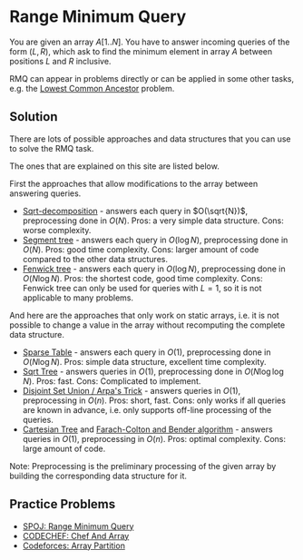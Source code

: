 <!--?title Range Minimum Query -->

# Range Minimum Query

You are given an array $A[1..N]$.
You have to answer incoming queries of the form $(L, R)$, which ask to find the minimum element in array $A$ between positions $L$ and $R$ inclusive.

RMQ can appear in problems directly or can be applied in some other tasks, e.g. the [Lowest Common Ancestor](../graph/lca.md) problem.

## Solution

There are lots of possible approaches and data structures that you can use to solve the RMQ task.

The ones that are explained on this site are listed below.

First the approaches that allow modifications to the array between answering queries.

- [Sqrt-decomposition](../data_structures/sqrt_decomposition.md) - answers each query in $O(\sqrt{N})$, preprocessing done in $O(N)$.
  Pros: a very simple data structure. Cons: worse complexity.
- [Segment tree](../data_structures/segment_tree.md) - answers each query in $O(\log N)$, preprocessing done in $O(N)$.
  Pros: good time complexity. Cons: larger amount of code compared to the other data structures.
- [Fenwick tree](../data_structures/fenwick.md) - answers each query in $O(\log N)$, preprocessing done in $O(N \log N)$.
  Pros: the shortest code, good time complexity. Cons: Fenwick tree can only be used for queries with $L = 1$, so it is not applicable to many problems.

And here are the approaches that only work on static arrays, i.e. it is not possible to change a value in the array without recomputing the complete data structure.

- [Sparse Table](../data_structures/sparse-table.md) - answers each query in $O(1)$, preprocessing done in $O(N \log N)$.
  Pros: simple data structure, excellent time complexity.
- [Sqrt Tree](../data_structures/sqrt-tree.md) - answers queries in $O(1)$, preprocessing done in $O(N \log \log N)$. Pros: fast. Cons: Complicated to implement.
- [Disjoint Set Union / Arpa's Trick](../data_structures/disjoint_set_union.md#arpa) - answers queries in $O(1)$, preprocessing in $O(n)$. Pros: short, fast. Cons: only works if all queries are known in advance, i.e. only supports off-line processing of the queries.
- [Cartesian Tree](../graph/rmq_linear.md) and [Farach-Colton and Bender algorithm](../graph/lca_farachcoltonbender.md) - answers queries in $O(1)$, preprocessing in $O(n)$. Pros: optimal complexity. Cons: large amount of code.

Note: Preprocessing is the preliminary processing of the given array by building the corresponding data structure for it.

## Practice Problems
- [SPOJ: Range Minimum Query](http://www.spoj.com/problems/RMQSQ/)
- [CODECHEF: Chef And Array](https://www.codechef.com/problems/FRMQ)
- [Codeforces:  Array Partition](https://codeforces.com/contest/1454/problem/F)

